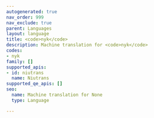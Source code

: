 ```yaml
---
autogenerated: true
nav_order: 999
nav_exclude: true
parent: Languages
layout: language
title: <code>nyk</code>
description: Machine translation for <code>nyk</code>
codes:
- nyk
family: []
supported_apis:
- id: niutrans
  name: Niutrans
supported_qe_apis: []
seo:
  name: Machine translation for None
  type: Language

---
```



